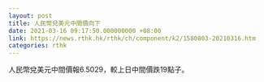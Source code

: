 ```yaml
---
layout: post
title: 人民幣兌美元中間價向下
date: 2021-03-16 09:17:50.000000000 +08:00
link: https://news.rthk.hk/rthk/ch/component/k2/1580803-20210316.htm
categories: rthk
---
```


人民幣兌美元中間價報6.5029，較上日中間價跌19點子。
